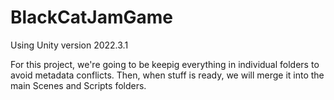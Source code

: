 # BlackCatJamGame
 
Using Unity version 2022.3.1

For this project, we're going to be keepig everything in individual folders to avoid metadata conflicts. Then, when stuff is ready, we will merge it into the main Scenes and Scripts folders.
